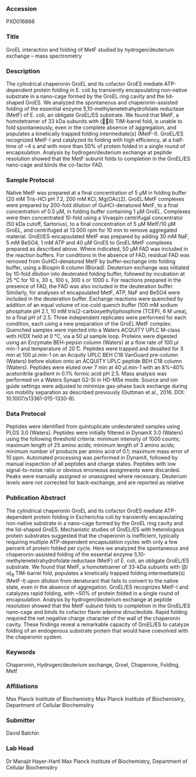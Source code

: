 ### Accession
PXD016666

### Title
GroEL interaction and folding of MetF studied by hydrogen/deuterium exchange – mass spectrometry

### Description
The cylindrical chaperonin GroEL and its cofactor GroES mediate ATP-dependent protein folding in E. coli by transiently encapsulating non-native substrate in a nano-cage formed by the GroEL ring cavity and the lid-shaped GroES. We analyzed the spontaneous and chaperonin-assisted folding of the essential enzyme 5,10-methylenetetrahydrofolate reductase (MetF) of E. coli, an obligate GroEL/ES substrate. We found that MetF, a homotetramer of 33 kDa subunits with (8) TIM-barrel fold, is unable to fold spontaneously, even in the complete absence of aggregation, and populates a kinetically trapped folding intermediate(s) (MetF-I). GroEL/ES recognized MetF-I and catalyzed its folding with high efficiency, at a half-time of ~4 s and with more than 50% of protein folded in a single round of encapsulation. Analysis by hydrogen/deuterium exchange at peptide resolution showed that the MetF subunit folds to completion in the GroEL/ES nano-cage and binds the co-factor FAD.

### Sample Protocol
Native MetF was prepared at a final concentration of 5 µM in folding buffer (20 mM Tris-HCl pH 7.2, 200 mM KCl, Mg(OAc)2). GroEL:MetF complexes were prepared by 200-fold dilution of GuHCl-denatured MetF, to a final concentration of 0.5 µM, in folding buffer containing 1 µM GroEL. Complexes were then concentrated 10-fold using a Vivaspin centrifugal concentrator (50 kDa cutoff, Sartorius), to a final concentration of 5 µM MetF/10 µM GroEL, and centrifuged at 13 000 rpm for 10 min to remove aggregated material. GroEl/ES-encapsulated MetF was prepared by adding 30 mM NaF, 5 mM BeSO4, 1 mM ATP and 40 µM GroES to GroEL:MetF complexes prepared as described above. Where indicated, 50 µM FAD was included in the reaction buffers. For conditions in the absence of FAD, residual FAD was removed from GuHCl-denatured MetF by buffer-exchange into folding buffer, using a Biospin 6 column (Biorad). Deuterium exchange was initiated by 10-fold dilution into deuterated folding buffer, followed by incubation at 25 °C for 10 s, 30 s, 100 s, 300 s or 1000 s. For reactions prepared in the presence of FAD, the FAD was also included in the deuteration buffer. Similarly, for analyses of encapsulated MetF, ATP, NaF and BeSO4 were included in the deuteration buffer. Exchange reactions were quenched by addition of an equal volume of ice-cold quench buffer (100 mM sodium phosphate pH 2.1, 10 mM tris(2-carboxyethyl)phosphine (TCEP), 6 M urea), to a final pH of 2.5. Three independent replicates were performed for each condition, each using a new preparation of the GroEL:MetF complex. Quenched samples were injected into a Waters ACQUITY UPLC M-class with H/DX held at 0 °C, via a 50 µl sample loop. Proteins were digested using an Enzymate BEH-pepsin column (Waters) at a flow rate of 100 µl min-1 and temperature of 20  ̊C. Peptides were trapped and desalted for 3 min at 100 µl.min-1 on an Acquity UPLC BEH C18 VanGuard pre-column (Waters) before elution onto an ACQUITY UPLC peptide BEH C18 column (Waters). Peptides were eluted over 7 min at 40 µl.min-1 with an 8%–40% acetonitrile gradient in 0.1% formic acid pH 2.5. Mass analysis was performed on a Waters Synapt G2-Si in HD-MSe mode. Source and ion guide settings were adjusted to minimize gas-phase back exchange during ion mobility separation as described previously (Guttman et al., 2016. DOI: 10.1007/s13361-015-1330-8).

### Data Protocol
Peptides were identified from quintuplicate undeuterated samples using PLGS 3.0 (Waters). Peptides were initially filtered in DynamX 3.0 (Waters) using the following threshold criteria: minimum intensity of 1000 counts; maximum length of 25 amino acids; minimum length of 3 amino acids; minimum number of products per amino acid of 0.1; maximum mass error of 10 ppm. Automated processing was performed in DynamX, followed by manual inspection of all peptides and charge states. Peptides with low signal-to-noise ratio or obvious erroneous assignments were discarded. Peaks were manually assigned or unassigned where necessary. Deuterium levels were not corrected for back-exchange, and are reported as relative

### Publication Abstract
The cylindrical chaperonin GroEL and its cofactor GroES mediate ATP-dependent protein folding in Escherichia coli by transiently encapsulating non-native substrate in a nano-cage formed by the GroEL ring cavity and the lid-shaped GroES. Mechanistic studies of GroEL/ES with heterologous protein substrates suggested that the chaperonin is inefficient, typically requiring multiple ATP-dependent encapsulation cycles with only a few percent of protein folded per cycle. Here we analyzed the spontaneous and chaperonin-assisted folding of the essential enzyme 5,10-methylenetetrahydrofolate reductase (MetF) of E. coli, an obligate GroEL/ES substrate. We found that MetF, a homotetramer of 33-kDa subunits with (&#x3b2;/&#x3b1;)<sub>8</sub> TIM-barrel fold, populates a kinetically trapped folding intermediate(s) (MetF-I) upon dilution from denaturant that fails to convert to the native state, even in the absence of aggregation. GroEL/ES recognizes MetF-I and catalyzes rapid folding, with ~50% of protein folded in a single round of encapsulation. Analysis by hydrogen/deuterium exchange at peptide resolution showed that the MetF subunit folds to completion in the GroEL/ES nano-cage and binds its cofactor flavin adenine dinucleotide. Rapid folding required the net negative charge character of the wall of the chaperonin cavity. These findings reveal a remarkable capacity of GroEL/ES to catalyze folding of an endogenous substrate protein that would have coevolved with the chaperonin system.

### Keywords
Chaperonin, Hydrogen/deuterium exchange, Groel, Chaperone, Folding, Metf

### Affiliations
Max Planck Institute of Biochemistry
Max Planck Institute of Biochemistry,  Department of Cellular Biochemsitry

### Submitter
David Balchin

### Lab Head
Dr Manajit Hayer-Hartl
Max Planck Institute of Biochemistry,  Department of Cellular Biochemsitry


